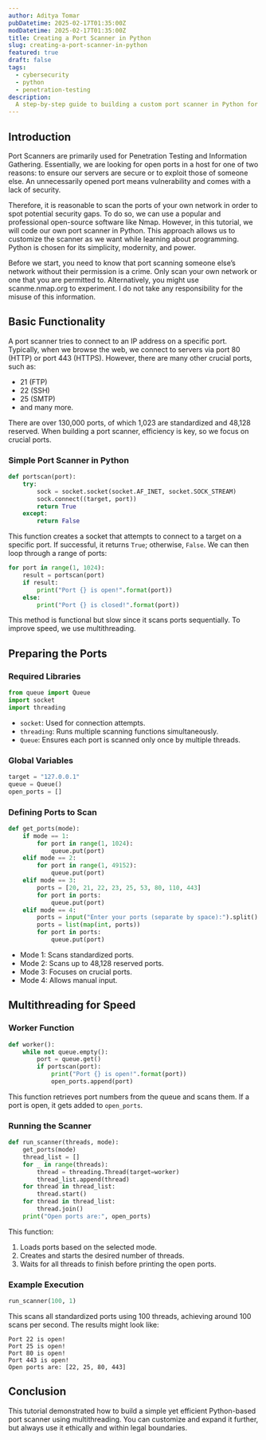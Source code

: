 ```yaml
---
author: Aditya Tomar
pubDatetime: 2025-02-17T01:35:00Z
modDatetime: 2025-02-17T01:35:00Z
title: Creating a Port Scanner in Python
slug: creating-a-port-scanner-in-python
featured: true
draft: false
tags:
  - cybersecurity
  - python
  - penetration-testing
description:
  A step-by-step guide to building a custom port scanner in Python for penetration testing and security assessment.
---
```


## Introduction

Port Scanners are primarily used for Penetration Testing and Information Gathering. Essentially, we are looking for open ports in a host for one of two reasons: to ensure our servers are secure or to exploit those of someone else. An unnecessarily opened port means vulnerability and comes with a lack of security.

Therefore, it is reasonable to scan the ports of your own network in order to spot potential security gaps. To do so, we can use a popular and professional open-source software like Nmap. However, in this tutorial, we will code our own port scanner in Python. This approach allows us to customize the scanner as we want while learning about programming. Python is chosen for its simplicity, modernity, and power.

Before we start, you need to know that port scanning someone else’s network without their permission is a crime. Only scan your own network or one that you are permitted to. Alternatively, you might use scanme.nmap.org to experiment. I do not take any responsibility for the misuse of this information.

## Basic Functionality

A port scanner tries to connect to an IP address on a specific port. Typically, when we browse the web, we connect to servers via port 80 (HTTP) or port 443 (HTTPS). However, there are many other crucial ports, such as:

- 21 (FTP)
- 22 (SSH)
- 25 (SMTP)
- and many more.

There are over 130,000 ports, of which 1,023 are standardized and 48,128 reserved. When building a port scanner, efficiency is key, so we focus on crucial ports.

### Simple Port Scanner in Python

```python
def portscan(port):
    try:
        sock = socket.socket(socket.AF_INET, socket.SOCK_STREAM)
        sock.connect((target, port))
        return True
    except:
        return False
```

This function creates a socket that attempts to connect to a target on a specific port. If successful, it returns `True`; otherwise, `False`. We can then loop through a range of ports:

```python
for port in range(1, 1024):
    result = portscan(port)
    if result:
        print("Port {} is open!".format(port))
    else:
        print("Port {} is closed!".format(port))
```

This method is functional but slow since it scans ports sequentially. To improve speed, we use multithreading.

## Preparing the Ports

### Required Libraries

```python
from queue import Queue
import socket
import threading
```

- `socket`: Used for connection attempts.
- `threading`: Runs multiple scanning functions simultaneously.
- `Queue`: Ensures each port is scanned only once by multiple threads.

### Global Variables

```python
target = "127.0.0.1"
queue = Queue()
open_ports = []
```

### Defining Ports to Scan

```python
def get_ports(mode):
    if mode == 1:
        for port in range(1, 1024):
            queue.put(port)
    elif mode == 2:
        for port in range(1, 49152):
            queue.put(port)
    elif mode == 3:
        ports = [20, 21, 22, 23, 25, 53, 80, 110, 443]
        for port in ports:
            queue.put(port)
    elif mode == 4:
        ports = input("Enter your ports (separate by space):").split()
        ports = list(map(int, ports))
        for port in ports:
            queue.put(port)
```

- Mode 1: Scans standardized ports.
- Mode 2: Scans up to 48,128 reserved ports.
- Mode 3: Focuses on crucial ports.
- Mode 4: Allows manual input.

## Multithreading for Speed

### Worker Function

```python
def worker():
    while not queue.empty():
        port = queue.get()
        if portscan(port):
            print("Port {} is open!".format(port))
            open_ports.append(port)
```

This function retrieves port numbers from the queue and scans them. If a port is open, it gets added to `open_ports`.

### Running the Scanner

```python
def run_scanner(threads, mode):
    get_ports(mode)
    thread_list = []
    for _ in range(threads):
        thread = threading.Thread(target=worker)
        thread_list.append(thread)
    for thread in thread_list:
        thread.start()
    for thread in thread_list:
        thread.join()
    print("Open ports are:", open_ports)
```

This function:
1. Loads ports based on the selected mode.
2. Creates and starts the desired number of threads.
3. Waits for all threads to finish before printing the open ports.

### Example Execution

```python
run_scanner(100, 1)
```

This scans all standardized ports using 100 threads, achieving around 100 scans per second. The results might look like:

```
Port 22 is open!
Port 25 is open!
Port 80 is open!
Port 443 is open!
Open ports are: [22, 25, 80, 443]
```

## Conclusion

This tutorial demonstrated how to build a simple yet efficient Python-based port scanner using multithreading. You can customize and expand it further, but always use it ethically and within legal boundaries.


